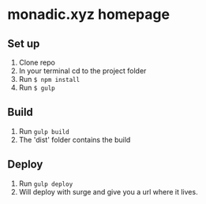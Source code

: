 # monadic.xyz homepage

## Set up

1. Clone repo
2. In your terminal cd to the project folder
3. Run `$ npm install`
4. Run `$ gulp`

## Build

1. Run `gulp build`
2. The 'dist' folder contains the build

## Deploy

1. Run `gulp deploy`
2. Will deploy with surge and give you a url where it lives.
